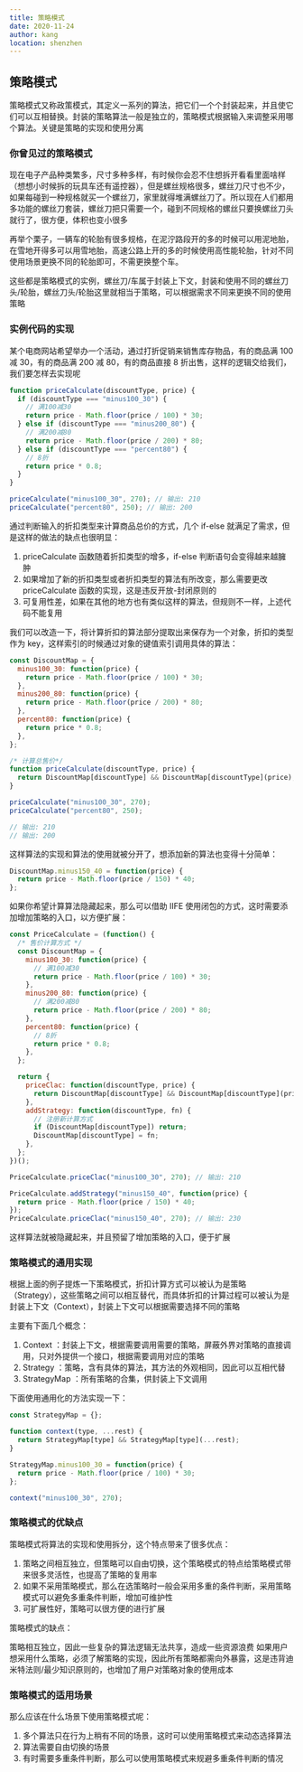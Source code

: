 ```yaml
---
title: 策略模式
date: 2020-11-24
author: kang
location: shenzhen
---
```


## 策略模式

策略模式又称政策模式，其定义一系列的算法，把它们一个个封装起来，并且使它们可以互相替换。封装的策略算法一般是独立的，策略模式根据输入来调整采用哪个算法。关键是策略的实现和使用分离

### 你曾见过的策略模式

现在电子产品种类繁多，尺寸多种多样，有时候你会忍不住想拆开看看里面啥样（想想小时候拆的玩具车还有遥控器），但是螺丝规格很多，螺丝刀尺寸也不少，如果每碰到一种规格就买一个螺丝刀，家里就得堆满螺丝刀了。所以现在人们都用多功能的螺丝刀套装，螺丝刀把只需要一个，碰到不同规格的螺丝只要换螺丝刀头就行了，很方便，体积也变小很多

再举个栗子，一辆车的轮胎有很多规格，在泥泞路段开的多的时候可以用泥地胎，在雪地开得多可以用雪地胎，高速公路上开的多的时候使用高性能轮胎，针对不同使用场景更换不同的轮胎即可，不需更换整个车。

这些都是策略模式的实例，螺丝刀/车属于封装上下文，封装和使用不同的螺丝刀头/轮胎，螺丝刀头/轮胎这里就相当于策略，可以根据需求不同来更换不同的使用策略

### 实例代码的实现

某个电商网站希望举办一个活动，通过打折促销来销售库存物品，有的商品满 100 减 30，有的商品满 200 减 80，有的商品直接 8 折出售，这样的逻辑交给我们，我们要怎样去实现呢

```javascript
function priceCalculate(discountType, price) {
  if (discountType === "minus100_30") {
    // 满100减30
    return price - Math.floor(price / 100) * 30;
  } else if (discountType === "minus200_80") {
    // 满200减80
    return price - Math.floor(price / 200) * 80;
  } else if (discountType === "percent80") {
    // 8折
    return price * 0.8;
  }
}

priceCalculate("minus100_30", 270); // 输出: 210
priceCalculate("percent80", 250); // 输出: 200
```

通过判断输入的折扣类型来计算商品总价的方式，几个 if-else 就满足了需求，但是这样的做法的缺点也很明显：

1. priceCalculate 函数随着折扣类型的增多，if-else 判断语句会变得越来越臃肿
2. 如果增加了新的折扣类型或者折扣类型的算法有所改变，那么需要更改 priceCalculate 函数的实现，这是违反开放-封闭原则的
3. 可复用性差，如果在其他的地方也有类似这样的算法，但规则不一样，上述代码不能复用

我们可以改造一下，将计算折扣的算法部分提取出来保存为一个对象，折扣的类型作为 key，这样索引的时候通过对象的键值索引调用具体的算法：

```javascript
const DiscountMap = {
  minus100_30: function(price) {
    return price - Math.floor(price / 100) * 30;
  },
  minus200_80: function(price) {
    return price - Math.floor(price / 200) * 80;
  },
  percent80: function(price) {
    return price * 0.8;
  },
};

/* 计算总售价*/
function priceCalculate(discountType, price) {
  return DiscountMap[discountType] && DiscountMap[discountType](price);
}

priceCalculate("minus100_30", 270);
priceCalculate("percent80", 250);

// 输出: 210
// 输出: 200
```

这样算法的实现和算法的使用就被分开了，想添加新的算法也变得十分简单：

```javascript
DiscountMap.minus150_40 = function(price) {
  return price - Math.floor(price / 150) * 40;
};
```

如果你希望计算算法隐藏起来，那么可以借助 IIFE 使用闭包的方式，这时需要添加增加策略的入口，以方便扩展：

```javascript
const PriceCalculate = (function() {
  /* 售价计算方式 */
  const DiscountMap = {
    minus100_30: function(price) {
      // 满100减30
      return price - Math.floor(price / 100) * 30;
    },
    minus200_80: function(price) {
      // 满200减80
      return price - Math.floor(price / 200) * 80;
    },
    percent80: function(price) {
      // 8折
      return price * 0.8;
    },
  };

  return {
    priceClac: function(discountType, price) {
      return DiscountMap[discountType] && DiscountMap[discountType](price);
    },
    addStrategy: function(discountType, fn) {
      // 注册新计算方式
      if (DiscountMap[discountType]) return;
      DiscountMap[discountType] = fn;
    },
  };
})();

PriceCalculate.priceClac("minus100_30", 270); // 输出: 210

PriceCalculate.addStrategy("minus150_40", function(price) {
  return price - Math.floor(price / 150) * 40;
});
PriceCalculate.priceClac("minus150_40", 270); // 输出: 230
```

这样算法就被隐藏起来，并且预留了增加策略的入口，便于扩展

### 策略模式的通用实现

根据上面的例子提炼一下策略模式，折扣计算方式可以被认为是策略（Strategy），这些策略之间可以相互替代，而具体折扣的计算过程可以被认为是封装上下文（Context），封装上下文可以根据需要选择不同的策略

主要有下面几个概念：

1. Context ：封装上下文，根据需要调用需要的策略，屏蔽外界对策略的直接调用，只对外提供一个接口，根据需要调用对应的策略
2. Strategy ：策略，含有具体的算法，其方法的外观相同，因此可以互相代替
3. StrategyMap ：所有策略的合集，供封装上下文调用

下面使用通用化的方法实现一下：

```javascript
const StrategyMap = {};

function context(type, ...rest) {
  return StrategyMap[type] && StrategyMap[type](...rest);
}

StrategyMap.minus100_30 = function(price) {
  return price - Math.floor(price / 100) * 30;
};

context("minus100_30", 270);
```

### 策略模式的优缺点

策略模式将算法的实现和使用拆分，这个特点带来了很多优点：

1. 策略之间相互独立，但策略可以自由切换，这个策略模式的特点给策略模式带来很多灵活性，也提高了策略的复用率
2. 如果不采用策略模式，那么在选策略时一般会采用多重的条件判断，采用策略模式可以避免多重条件判断，增加可维护性
3. 可扩展性好，策略可以很方便的进行扩展

策略模式的缺点：

策略相互独立，因此一些复杂的算法逻辑无法共享，造成一些资源浪费
如果用户想采用什么策略，必须了解策略的实现，因此所有策略都需向外暴露，这是违背迪米特法则/最少知识原则的，也增加了用户对策略对象的使用成本

### 策略模式的适用场景

那么应该在什么场景下使用策略模式呢：

1. 多个算法只在行为上稍有不同的场景，这时可以使用策略模式来动态选择算法
2. 算法需要自由切换的场景
3. 有时需要多重条件判断，那么可以使用策略模式来规避多重条件判断的情况

